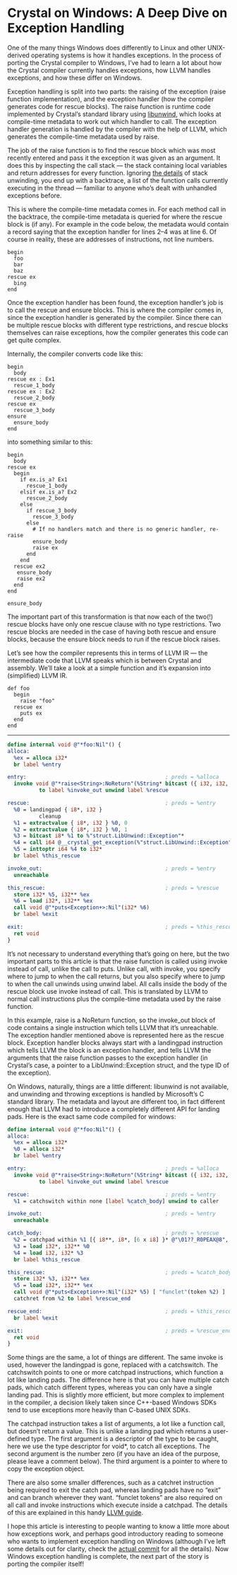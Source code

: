 # Crystal on Windows: A Deep Dive on Exception Handling

One of the many things Windows does differently to Linux and other UNIX-derived operating systems is how it handles exceptions. In the process of porting the Crystal compiler to Windows, I’ve had to learn a lot about how the Crystal compiler currently handles exceptions, how LLVM handles exceptions, and how these differ on Windows.

Exception handling is split into two parts: the raising of the exception (raise function implementation), and the exception handler (how the compiler generates code for rescue blocks). The raise function is runtime code implemented by Crystal’s standard library using [libunwind](https://www.nongnu.org/libunwind/), which looks at compile-time metadata to work out which handler to call. The exception handler generation is handled by the compiler with the help of LLVM, which generates the compile-time metadata used by raise.

The job of the raise function is to find the rescue block which was most recently entered and pass it the exception it was given as an argument. It does this by inspecting the call stack — the stack containing local variables and return addresses for every function. Ignoring [the details](http://blog.reverberate.org/2013/05/deep-wizardry-stack-unwinding.html) of stack unwinding, you end up with a backtrace, a list of the function calls currently executing in the thread — familiar to anyone who’s dealt with unhandled exceptions before.

This is where the compile-time metadata comes in. For each method call in the backtrace, the compile-time metadata is queried for where the rescue block is (if any). For example in the code below, the metadata would contain a record saying that the exception handler for lines 2–4 was at line 6. Of course in reality, these are addresses of instructions, not line numbers.

```cr
begin
  foo
  bar
  baz
rescue ex
  bing
end
```

Once the exception handler has been found, the exception handler’s job is to call the rescue and ensure blocks. This is where the compiler comes in, since the exception handler is generated by the compiler. Since there can be multiple rescue blocks with different type restrictions, and rescue blocks themselves can raise exceptions, how the compiler generates this code can get quite complex.

Internally, the compiler converts code like this:

```cr
begin
  body
rescue ex : Ex1
  rescue_1_body
rescue ex : Ex2
  rescue_2_body
rescue ex
  rescue_3_body
ensure
  ensure_body
end
```

into something similar to this:

```cr
begin
  body
rescue ex
  begin
    if ex.is_a? Ex1
      rescue_1_body
    elsif ex.is_a? Ex2
      rescue_2_body
    else
      if rescue_3_body
        rescue_3_body
      else
        # If no handlers match and there is no generic handler, re-raise
        ensure_body
        raise ex
      end
    end
  rescue ex2
   ensure_body
   raise ex2
  end
end

ensure_body
```

The important part of this transformation is that now each of the two(!) rescue blocks have only one rescue clause with no type restrictions. Two rescue blocks are needed in the case of having both rescue and ensure blocks, because the ensure block needs to run if the rescue block raises.

Let’s see how the compiler represents this in terms of LLVM IR — the intermediate code that LLVM speaks which is between Crystal and assembly. We’ll take a look at a simple function and it’s expansion into (simplified) LLVM IR.

```cr
def foo
  begin
    raise "foo"
  rescue ex
    puts ex
  end
end
```

---

```ll
define internal void @"*foo:Nil"() {
alloca:
  %ex = alloca i32*
  br label %entry

entry:                                            ; preds = %alloca
  invoke void @"*raise<String>:NoReturn"(%String* bitcast ({ i32, i32, i32, [4 x i8] }* @"'foo'" to %String*))
          to label %invoke_out unwind label %rescue

rescue:                                           ; preds = %entry
  %0 = landingpad { i8*, i32 }
          cleanup
  %1 = extractvalue { i8*, i32 } %0, 0
  %2 = extractvalue { i8*, i32 } %0, 1
  %3 = bitcast i8* %1 to %"struct.LibUnwind::Exception"*
  %4 = call i64 @__crystal_get_exception(%"struct.LibUnwind::Exception"* %3)
  %5 = inttoptr i64 %4 to i32*
  br label %this_rescue

invoke_out:                                       ; preds = %entry
  unreachable

this_rescue:                                      ; preds = %rescue
  store i32* %5, i32** %ex
  %6 = load i32*, i32** %ex
  call void @"*puts<Exception+>:Nil"(i32* %6)
  br label %exit

exit:                                             ; preds = %this_rescue
  ret void
}
```

It’s not necessary to understand everything that’s going on here, but the two important parts to this article is that the raise function is called using invoke instead of call, unlike the call to puts. Unlike call, with invoke, you specify where to jump to when the call returns, but you also specify where to jump to when the call unwinds using unwind label. All calls inside the body of the rescue block use invoke instead of call. This is translated by LLVM to normal call instructions plus the compile-time metadata used by the raise function.

In this example, raise is a NoReturn function, so the invoke_out block of code contains a single instruction which tells LLVM that it’s unreachable. The exception handler mentioned above is represented here as the rescue block. Exception handler blocks always start with a landingpad instruction which tells LLVM the block is an exception handler, and tells LLVM the arguments that the raise function passes to the exception handler (in Crystal’s case, a pointer to a LibUnwind::Exception struct, and the type ID of the exception).

On Windows, naturally, things are a little different: libunwind is not available, and unwinding and throwing exceptions is handled by Microsoft’s C standard library. The metadata and layout are different too, in fact different enough that LLVM had to introduce a completely different API for landing pads. Here is the exact same code compiled for windows:

```ll
define internal void @"*foo:Nil"() {
alloca:
  %ex = alloca i32*
  %0 = alloca i32*
  br label %entry

entry:                                            ; preds = %alloca
  invoke void @"*raise<String>:NoReturn"(%String* bitcast ({ i32, i32, i32, [4 x i8] }* @"'foo'" to %String*))
          to label %invoke_out unwind label %rescue

rescue:                                           ; preds = %entry
  %1 = catchswitch within none [label %catch_body] unwind to caller

invoke_out:                                       ; preds = %entry
  unreachable

catch_body:                                       ; preds = %rescue
  %2 = catchpad within %1 [{ i8**, i8*, [6 x i8] }* @"\01??_R0PEAX@8", i32 0, i32** %0]
  %3 = load i32*, i32** %0
  %4 = load i32, i32* %3
  br label %this_rescue

this_rescue:                                      ; preds = %catch_body
  store i32* %3, i32** %ex
  %5 = load i32*, i32** %ex
  call void @"*puts<Exception+>:Nil"(i32* %5) [ "funclet"(token %2) ]
  catchret from %2 to label %rescue_end

rescue_end:                                       ; preds = %this_rescue
  br label %exit

exit:                                             ; preds = %rescue_end
  ret void
}
```

Some things are the same, a lot of things are different. The same invoke is used, however the landingpad is gone, replaced with a catchswitch. The catchswitch points to one or more catchpad instructions, which function a lot like landing pads. The difference here is that you can have multiple catch pads, which catch different types, whereas you can only have a single landing pad. This is slightly more efficient, but more complex to implement in the compiler, a decision likely taken since C++-based Windows SDKs tend to use exceptions more heavily than C-based UNIX SDKs.

The catchpad instruction takes a list of arguments, a lot like a function call, but doesn’t return a value. This is unlike a landing pad which returns a user-defined type. The first argument is a descriptor of the type to be caught, here we use the type descriptor for void*, to catch all exceptions. The second argument is the number zero (if you have an idea of the purpose, please leave a comment below). The third argument is a pointer to where to copy the exception object.

There are also some smaller differences, such as a catchret instruction being required to exit the catch pad, whereas landing pads have no “exit” and can branch wherever they want. “funclet tokens” are also required on all call and invoke instructions which execute inside a catchpad. The details of this are explained in this handy [LLVM guide](https://llvm.org/docs/ExceptionHandling.html#exception-handling-using-the-windows-runtime).

I hope this article is interesting to people wanting to know a little more about how exceptions work, and perhaps good introductory reading to someone who wants to implement exception handling on Windows (although I’ve left some details out for clarity, check the [actual commit](https://github.com/crystal-lang/crystal/commit/9a98613c7750b03f4f6337d17886d6356ff856fa) for all the details). Now Windows exception handling is complete, the next part of the story is porting the compiler itself!
